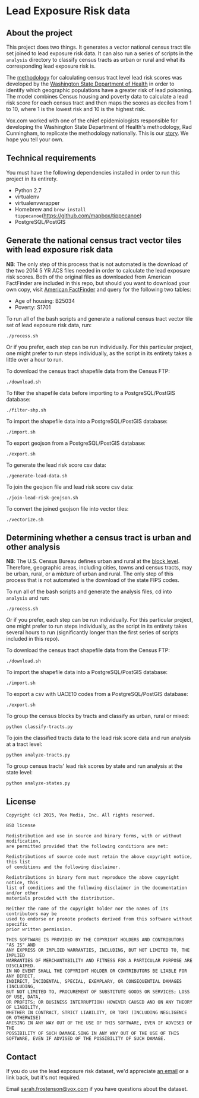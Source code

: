 # Lead Exposure Risk data

## About the project
This project does two things. It generates a vector national census tract tile set joined to lead exposure risk data. It can also run a series of scripts in the `analysis` directory to classify census tracts as urban or rural and what its corresponding lead exposure risk is.

The [methodology](https://assets.documentcloud.org/documents/2644455/Expert-Panel-Childhood-Lead-Screening-Guidelines.pdf) for calculating census tract level lead risk scores was developed by the [Washington State Department of Health](https://fortress.wa.gov/doh/wtn/WTNIBL/) in order to identify which geographic populations have a greater risk of lead poisoning. The model combines Census housing and poverty data to calculate a lead risk score for each census tract and then maps the scores as deciles from 1 to 10, where 1 is the lowest risk and 10 is the highest risk.

Vox.com worked with one of the chief epidemiologists responsible for developing the Washington State Department of Health's methodology, Rad Cunningham, to replicate the methodology nationally. This is our [story](http://www.vox.com/a/lead-exposure-risk-map). We hope you tell your own.

## Technical requirements
You must have the following dependencies installed in order to run this project in its entirety.

* Python 2.7
* virtualenv
* virtualenvwrapper
* Homebrew and `brew install tippecanoe`(https://github.com/mapbox/tippecanoe)
* PostgreSQL/PostGIS

## Generate the national census tract vector tiles with lead exposure risk data
**NB**: The only step of this process that is not automated is the download of the two 2014 5 YR ACS files needed in order to calculate the lead exposure risk scores. Both of the original files as downloaded from American FactFinder are included in this repo, but should you want to download your own copy, visit [American FactFinder](http://factfinder.census.gov/faces/nav/jsf/pages/index.xhtml) and query for the following two tables:
  - Age of housing: B25034
  - Poverty: S1701​

To run all of the bash scripts and generate a national census tract vector tile set of lead exposure risk data, run:

    ./process.sh

Or if you prefer, each step can be run individually. For this particular project, one might prefer to run steps individually, as the script in its entirety takes a little over a hour to run.

To download the census tract shapefile data from the Census FTP:

    ./download.sh

To filter the shapefile data before importing to a PostgreSQL/PostGIS database:

    ./filter-shp.sh

To import the shapefile data into a PostgreSQL/PostGIS database:

    ./import.sh

To export geojson from a PostgreSQL/PostGIS database:

    ./export.sh

To generate the lead risk score csv data:

    ./generate-lead-data.sh

To join the geojson file and lead risk score csv data:

    ./join-lead-risk-geojson.sh

To convert the joined geojson file into vector tiles:

    ./vectorize.sh

## Determining whether a census tract is urban and other analysis
**NB**: The U.S. Census Bureau defines urban and rural at the [block level](https://ask.census.gov/faq.php?id=5000&faqId=6403). Therefore, geographic areas, including cities, towns and census tracts, may be urban, rural, or a mixture of urban and rural. The only step of this process that is not automated is the download of the state FIPS codes.

To run all of the bash scripts and generate the analysis files, cd into `analysis` and run:

    ./process.sh

Or if you prefer, each step can be run individually. For this particular project, one might prefer to run steps individually, as the script in its entirety takes several hours to run (significantly longer than the first series of scripts included in this repo).

To download the census tract shapefile data from the Census FTP:

    ./download.sh

To import the shapefile data into a PostgreSQL/PostGIS database:

    ./import.sh

To export a csv with UACE10 codes from a PostgreSQL/PostGIS database:

    ./export.sh

To group the census blocks by tracts and classify as urban, rural or mixed:

    python classify-tracts.py

To join the classified tracts data to the lead risk score data and run analysis at a tract level:

    python analyze-tracts.py

To group census tracts' lead risk scores by state and run analysis at the state level:

    python analyze-states.py

## License
```
Copyright (c) 2015, Vox Media, Inc. All rights reserved.

BSD license

Redistribution and use in source and binary forms, with or without modification,
are permitted provided that the following conditions are met:

Redistributions of source code must retain the above copyright notice, this list
of conditions and the following disclaimer.

Redistributions in binary form must reproduce the above copyright notice, this
list of conditions and the following disclaimer in the documentation and/or other
materials provided with the distribution.

Neither the name of the copyright holder nor the names of its contributors may be
used to endorse or promote products derived from this software without specific
prior written permission.

THIS SOFTWARE IS PROVIDED BY THE COPYRIGHT HOLDERS AND CONTRIBUTORS "AS IS" AND
ANY EXPRESS OR IMPLIED WARRANTIES, INCLUDING, BUT NOT LIMITED TO, THE IMPLIED
WARRANTIES OF MERCHANTABILITY AND FITNESS FOR A PARTICULAR PURPOSE ARE DISCLAIMED.
IN NO EVENT SHALL THE COPYRIGHT HOLDER OR CONTRIBUTORS BE LIABLE FOR ANY DIRECT,
INDIRECT, INCIDENTAL, SPECIAL, EXEMPLARY, OR CONSEQUENTIAL DAMAGES (INCLUDING,
BUT NOT LIMITED TO, PROCUREMENT OF SUBSTITUTE GOODS OR SERVICES; LOSS OF USE, DATA,
OR PROFITS; OR BUSINESS INTERRUPTION) HOWEVER CAUSED AND ON ANY THEORY OF LIABILITY,
WHETHER IN CONTRACT, STRICT LIABILITY, OR TORT (INCLUDING NEGLIGENCE OR OTHERWISE)
ARISING IN ANY WAY OUT OF THE USE OF THIS SOFTWARE, EVEN IF ADVISED OF THE
POSSIBILITY OF SUCH DAMAGE.SING IN ANY WAY OUT OF THE USE OF THIS SOFTWARE, EVEN IF ADVISED OF THE POSSIBILITY OF SUCH DAMAGE.
```

## Contact

If you do use the lead exposure risk dataset, we'd appreciate [an email](mailto:editorialapps@voxmedia.com) or a link back, but it's not required.

Email [sarah.frostenson@vox.com](mailto:sarah.frostenson@vox.com) if you have questions about the dataset.
